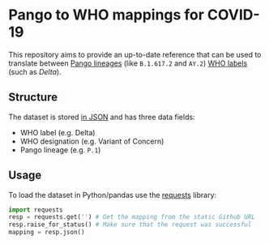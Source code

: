 # Pango to WHO mappings for COVID-19

This repository aims to provide an up-to-date reference that can be used to translate between [Pango lineages](https://cov-lineages.org/) (like `B.1.617.2` and `AY.2`) [WHO labels](https://www.who.int/en/activities/tracking-SARS-CoV-2-variants/) (such as *Delta*).

## Structure

The dataset is stored [in JSON](mapping.json) and has three data fields:

* WHO label (e.g. Delta)
* WHO designation (e.g. Variant of Concern)
* Pango lineage (e.g. `P.1`)

## Usage

To load the dataset in Python/pandas use the [requests](https://docs.python-requests.org/en/master/) library:

```python
import requests
resp = requests.get('') # Get the mapping from the static Github URL
resp.raise_for_status() # Make sure that the request was successful
mapping = resp.json()
```